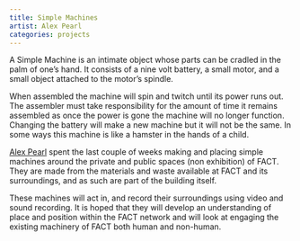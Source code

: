 ```yaml
---
title: Simple Machines
artist: Alex Pearl
categories: projects
---
```

A Simple Machine is an intimate object whose parts can be cradled in the palm of one’s hand. It consists of a nine volt battery, a small motor, and a small object attached to the motor’s spindle.

When assembled the machine will spin and twitch until its power runs out. The assembler must take responsibility for the amount of time it remains assembled as once the power is gone the machine will no longer function. Changing the battery will make a new machine but it will not be the same. In some ways this machine is like a hamster in the hands of a child.

[Alex Pearl](http://alexpearl.miriadonline.info/) spent the last couple of weeks making and placing simple machines around the private and public spaces (non exhibition) of FACT. They are made from the materials and waste available at FACT and its surroundings, and as such are part of the building itself.

These machines will act in, and record their surroundings using video and sound recording. It is hoped that they will develop an understanding of place and position within the FACT network and will look at engaging the existing machinery of FACT both human and non-human.



<img class="ngg_displayed_gallery mceItem" src="http://flab.space/nextgen-attach_to_post/preview/id--826" alt="" data-mce-placeholder="1" />
